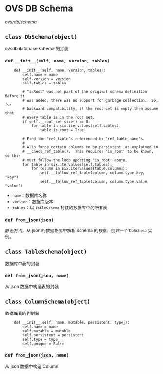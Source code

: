 # OVS DB Schema

*ovs/db/schema*

## `class DbSchema(object)`

ovsdb database schema 的封装

### `def __init__(self, name, version, tables)`

```
    def __init__(self, name, version, tables):
        self.name = name
        self.version = version
        self.tables = tables

        # "isRoot" was not part of the original schema definition.  Before it
        # was added, there was no support for garbage collection.  So, for
        # backward compatibility, if the root set is empty then assume that
        # every table is in the root set.
        if self.__root_set_size() == 0:
            for table in six.itervalues(self.tables):
                table.is_root = True

        # Find the "ref_table"s referenced by "ref_table_name"s.
        #
        # Also force certain columns to be persistent, as explained in
        # __check_ref_table().  This requires 'is_root' to be known, so this
        # must follow the loop updating 'is_root' above.
        for table in six.itervalues(self.tables):
            for column in six.itervalues(table.columns):
                self.__follow_ref_table(column, column.type.key, "key")
                self.__follow_ref_table(column, column.type.value, "value")
```

* `name`：数据库名称
* `version`：数据库版本
* `tables`：以 `TableSchema` 封装的数据库中的所有表


### `def from_json(json)`

静态方法，从 json 的数据格式中解析 schema 的数据。创建一个 `DbSchema` 实例。









## `class TableSchema(object)`

数据库中表的封装




### `def from_json(json, name)`

从 json 数据中构造表的封装







## `class ColumnSchema(object)`

数据库表的列封装

```
    def __init__(self, name, mutable, persistent, type_):
        self.name = name
        self.mutable = mutable
        self.persistent = persistent
        self.type = type_
        self.unique = False
```

### `def from_json(json, name)`

从 json 数据中构造 Column






